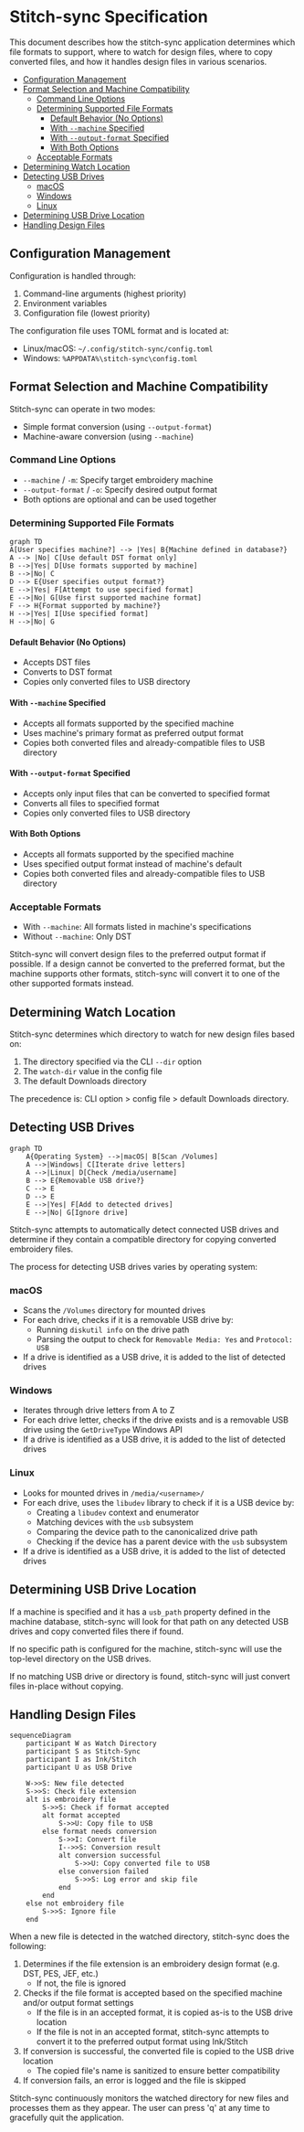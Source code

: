 # Stitch-sync Specification

This document describes how the stitch-sync application determines which file formats to support, where to watch for design files, where to copy converted files, and how it handles design files in various scenarios.

- [Configuration Management](#configuration-management)
- [Format Selection and Machine Compatibility](#format-selection-and-machine-compatibility)
  - [Command Line Options](#command-line-options)
  - [Determining Supported File Formats](#determining-supported-file-formats)
    - [Default Behavior (No Options)](#default-behavior-no-options)
    - [With `--machine` Specified](#with---machine-specified)
    - [With `--output-format` Specified](#with---output-format-specified)
    - [With Both Options](#with-both-options)
  - [Acceptable Formats](#acceptable-formats)
- [Determining Watch Location](#determining-watch-location)
- [Detecting USB Drives](#detecting-usb-drives)
  - [macOS](#macos)
  - [Windows](#windows)
  - [Linux](#linux)
- [Determining USB Drive Location](#determining-usb-drive-location)
- [Handling Design Files](#handling-design-files)

## Configuration Management

Configuration is handled through:
1. Command-line arguments (highest priority)
2. Environment variables
3. Configuration file (lowest priority)

The configuration file uses TOML format and is located at:
- Linux/macOS: `~/.config/stitch-sync/config.toml`
- Windows: `%APPDATA%\stitch-sync\config.toml`

## Format Selection and Machine Compatibility

Stitch-sync can operate in two modes:
- Simple format conversion (using `--output-format`)
- Machine-aware conversion (using `--machine`)

### Command Line Options

- `--machine` / `-m`: Specify target embroidery machine
- `--output-format` / `-o`: Specify desired output format
- Both options are optional and can be used together

### Determining Supported File Formats

```mermaid
graph TD
A[User specifies machine?] --> |Yes| B{Machine defined in database?}
A --> |No| C[Use default DST format only]
B -->|Yes| D[Use formats supported by machine]
B -->|No| C
D --> E{User specifies output format?}
E -->|Yes| F[Attempt to use specified format]
E -->|No| G[Use first supported machine format]
F --> H{Format supported by machine?}
H -->|Yes| I[Use specified format]
H -->|No| G
```

#### Default Behavior (No Options)
- Accepts DST files
- Converts to DST format
- Copies only converted files to USB directory

#### With `--machine` Specified
- Accepts all formats supported by the specified machine
- Uses machine's primary format as preferred output format
- Copies both converted files and already-compatible files to USB directory

#### With `--output-format` Specified
- Accepts only input files that can be converted to specified format
- Converts all files to specified format
- Copies only converted files to USB directory

#### With Both Options
- Accepts all formats supported by the specified machine
- Uses specified output format instead of machine's default
- Copies both converted files and already-compatible files to USB directory

### Acceptable Formats
- With `--machine`: All formats listed in machine's specifications
- Without `--machine`: Only DST

Stitch-sync will convert design files to the preferred output format if possible. If a design cannot be converted to the preferred format, but the machine supports other formats, stitch-sync will convert it to one of the other supported formats instead.

## Determining Watch Location

Stitch-sync determines which directory to watch for new design files based on:

1. The directory specified via the CLI `--dir` option
2. The `watch-dir` value in the config file
3. The default Downloads directory

The precedence is: CLI option > config file > default Downloads directory.

## Detecting USB Drives

```mermaid
graph TD
    A{Operating System} -->|macOS| B[Scan /Volumes]
    A -->|Windows| C[Iterate drive letters]
    A -->|Linux| D[Check /media/username]
    B --> E{Removable USB drive?}
    C --> E
    D --> E
    E -->|Yes| F[Add to detected drives]
    E -->|No| G[Ignore drive]
```

Stitch-sync attempts to automatically detect connected USB drives and determine if they contain a compatible directory for copying converted embroidery files.

The process for detecting USB drives varies by operating system:

### macOS
- Scans the `/Volumes` directory for mounted drives
- For each drive, checks if it is a removable USB drive by:
  - Running `diskutil info` on the drive path
  - Parsing the output to check for `Removable Media: Yes` and `Protocol: USB`
- If a drive is identified as a USB drive, it is added to the list of detected drives

### Windows
- Iterates through drive letters from A to Z
- For each drive letter, checks if the drive exists and is a removable USB drive using the `GetDriveType` Windows API
- If a drive is identified as a USB drive, it is added to the list of detected drives

### Linux
- Looks for mounted drives in `/media/<username>/`
- For each drive, uses the `libudev` library to check if it is a USB device by:
  - Creating a `libudev` context and enumerator
  - Matching devices with the `usb` subsystem
  - Comparing the device path to the canonicalized drive path
  - Checking if the device has a parent device with the `usb` subsystem
- If a drive is identified as a USB drive, it is added to the list of detected drives

## Determining USB Drive Location

If a machine is specified and it has a `usb_path` property defined in the machine database, stitch-sync will look for that path on any detected USB drives and copy converted files there if found.

If no specific path is configured for the machine, stitch-sync will use the top-level directory on the USB drives.

If no matching USB drive or directory is found, stitch-sync will just convert files in-place without copying.

## Handling Design Files

```mermaid
sequenceDiagram
    participant W as Watch Directory
    participant S as Stitch-Sync
    participant I as Ink/Stitch
    participant U as USB Drive

    W->>S: New file detected
    S->>S: Check file extension
    alt is embroidery file
        S->>S: Check if format accepted
        alt format accepted
            S->>U: Copy file to USB
        else format needs conversion
            S->>I: Convert file
            I-->>S: Conversion result
            alt conversion successful
                S->>U: Copy converted file to USB
            else conversion failed
                S->>S: Log error and skip file
            end
        end
    else not embroidery file
        S->>S: Ignore file
    end
```

When a new file is detected in the watched directory, stitch-sync does the following:

1. Determines if the file extension is an embroidery design format (e.g. DST, PES, JEF, etc.)
   - If not, the file is ignored
2. Checks if the file format is accepted based on the specified machine and/or output format settings
   - If the file is in an accepted format, it is copied as-is to the USB drive location
   - If the file is not in an accepted format, stitch-sync attempts to convert it to the preferred output format using Ink/Stitch
3. If conversion is successful, the converted file is copied to the USB drive location
   - The copied file's name is sanitized to ensure better compatibility
4. If conversion fails, an error is logged and the file is skipped

Stitch-sync continuously monitors the watched directory for new files and processes them as they appear. The user can press 'q' at any time to gracefully quit the application.
